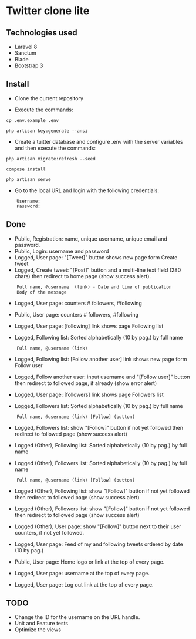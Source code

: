# Twitter clone lite

## Technologies used

- Laravel 8
- Sanctum
- Blade
- Bootstrap 3

## Install

- Clone the current repository


- Execute the commands:

```shell
cp .env.example .env
```
```shell
php artisan key:generate --ansi
```
- Create a tuitter database and configure .env with the server variables and then execute the commands:

```shell
php artisan migrate:refresh --seed
```
```shell
compose install
```

```shell
php artisan serve
```
- Go to the local URL and login with the following credentials:
```
    Username: 
    Password: 
```


## Done

- Public, Registration: name, unique username, unique email and password.
- Public, Login: username and password
- Logged, User page: "[Tweet]" button shows new page form Create tweet 
- Logged, Create tweet: "[Post]" button and a multi-line text field (280 chars) then redirect to home page (show success alert).
```
    Full name, @username  (link) - Date and time of publication
    Body of the message
```
- Logged, User page: counters # followers, #following
- Public, User page: counters # followers, #following

- Logged, User page: [following] link shows page Following list
- Logged, Following list: Sorted alphabetically (10 by pag.) by full name 
```
    Full name, @username (link)
```
- Logged, Following list: [Follow another user] link shows new page form Follow user
- Logged, Follow another user: input username and "[Follow user]" button then redirect to followed page, if already (show error alert)

- Logged, User page: [followers] link shows page Followers list
- Logged, Followers list: Sorted alphabetically (10 by pag.) by full name 
```
    Full name, @username (link) [Follow] (button)
```
- Logged, Followers list: show "[Follow]" button if not yet followed then redirect to followed page (show success alert)

- Logged (Other), Following list: Sorted alphabetically (10 by pag.) by full name 
- Logged (Other), Followers list: Sorted alphabetically (10 by pag.) by full name 
```
    Full name, @username (link) [Follow] (button)
```
- Logged (Other), Following list: show "[Follow]" button if not yet followed then redirect to followed page (show success alert)
- Logged (Other), Followers list: show "[Follow]" button if not yet followed then redirect to followed page (show success alert)

- Logged (Other), User page: show "[Follow]" button next to their user counters, if not yet followed.

- Logged, User page: Feed of my and following tweets ordered by date (10 by pag.)

- Public, User page: Home logo or link at the top of every page.
- Logged, User page: username at the top of every page.
- Logged, User page: Log out link at the top of every page.

## TODO
- Change the ID for the username on the URL handle.
- Unit and Feature tests
- Optimize the views